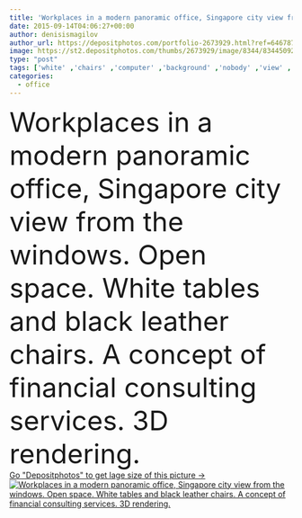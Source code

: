 ```yaml
---
title: 'Workplaces in a modern panoramic office, Singapore city view from the windows. Open space. White tables and black leather chairs. A concept of financial consulting services. 3D rendering.'
date: 2015-09-14T04:06:27+00:00
author: denisismagilov
author_url: https://depositphotos.com/portfolio-2673929.html?ref=64678756
image: https://st2.depositphotos.com/thumbs/2673929/image/8344/83445092/api_thumb_450.jpg?forcejpeg=true
type: "post"
tags: ['white' ,'chairs' ,'computer' ,'background' ,'nobody' ,'view' ,'business' ,'empty' ,'Decor' ,'modern' ,'city' ,'corporate' ,'downtown' ,'office' ,'window' ,'windows' ,'interior' ,'blank' ,'multiple' ,'services' ,'with' ,'laptop' ,'internet' ,'copyspace' ,'furniture' ,'education' ,'banking' ,'panoramic' ,'online' ,'company' ,'study' ,'centre' ,'training' ,'workplace' ,'E commerce' ,'contemporary' ,'skyscrapers' ,'meeting' ,'computing' ,'tables' ,'from' ,'E business' ,'consulting' ,'bureau' ,'minimalist' ,'Singapore' ,'venue' ,'oficina' ,'in house' ,'consultancy' ]
categories: 
  - office
---
```

<div aling="center">
            <font size="60"> Workplaces in a modern panoramic office, Singapore city view from the windows. Open space. White tables and black leather chairs. A concept of financial consulting services. 3D rendering.</font>   
</div>
<div>
    <a href='https://depositphotos.com/83445092/stock-photo-workplaces-in-a-modern-panoramic.html?ref=64678756' target=_blank > Go "Depositphotos" to get lage size of this picture ->
        <img href='https://depositphotos.com/83445092/stock-photo-workplaces-in-a-modern-panoramic.html?ref=64678756' src='https://st2.depositphotos.com/2673929/8344/i/950/depositphotos_83445092-stock-photo-workplaces-in-a-modern-panoramic.jpg?forcejpeg=true' alt='Workplaces in a modern panoramic office, Singapore city view from the windows. Open space. White tables and black leather chairs. A concept of financial consulting services. 3D rendering.' >
    </a>
</div>
